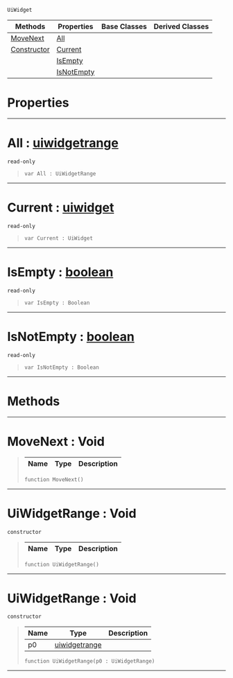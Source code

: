  `UiWidget`

|Methods|Properties|Base Classes|Derived Classes|
|---|---|---|---|
|[ MoveNext](https://github.com/ZilchEngine/ZilchDocs/blob/master/code_reference/class_reference/uiwidgetrange.md#movenext-void)|[ All](https://github.com/ZilchEngine/ZilchDocs/blob/master/code_reference/class_reference/uiwidgetrange.md#all-zilch-engine-document)| | |
|[ Constructor](https://github.com/ZilchEngine/ZilchDocs/blob/master/code_reference/class_reference/uiwidgetrange.md#uiwidgetrange-void)|[ Current](https://github.com/ZilchEngine/ZilchDocs/blob/master/code_reference/class_reference/uiwidgetrange.md#current-zilch-engine-docu)| | |
| |[ IsEmpty](https://github.com/ZilchEngine/ZilchDocs/blob/master/code_reference/class_reference/uiwidgetrange.md#isempty-zilch-engine-docu)| | |
| |[ IsNotEmpty](https://github.com/ZilchEngine/ZilchDocs/blob/master/code_reference/class_reference/uiwidgetrange.md#isnotempty-zilch-engine-d)| | |


 #  Properties


---  
 #  All : [uiwidgetrange](https://github.com/ZilchEngine/ZilchDocs/blob/master/code_reference/class_reference/uiwidgetrange.md)

 `read-only`

> 
> ``` lang=cpp, name=Nada
> var All : UiWidgetRange


---  
 #  Current : [uiwidget](https://github.com/ZilchEngine/ZilchDocs/blob/master/code_reference/class_reference/uiwidget.md)

 `read-only`

> 
> ``` lang=cpp, name=Nada
> var Current : UiWidget


---  
 #  IsEmpty : [boolean](https://github.com/ZilchEngine/ZilchDocs/blob/master/code_reference/nada_base_types/boolean.md)

 `read-only`

> 
> ``` lang=cpp, name=Nada
> var IsEmpty : Boolean


---  
 #  IsNotEmpty : [boolean](https://github.com/ZilchEngine/ZilchDocs/blob/master/code_reference/nada_base_types/boolean.md)

 `read-only`

> 
> ``` lang=cpp, name=Nada
> var IsNotEmpty : Boolean


---  
 #  Methods


---  
 #  MoveNext : Void

> 
> |Name|Type|Description|
> |---|---|---|
> ``` lang=cpp, name=Nada
> function MoveNext()
> ``` 


---  
 #  UiWidgetRange : Void

 `constructor`

> 
> |Name|Type|Description|
> |---|---|---|
> ``` lang=cpp, name=Nada
> function UiWidgetRange()
> ``` 


---  
 #  UiWidgetRange : Void

 `constructor`

> 
> |Name|Type|Description|
> |---|---|---|
> |p0|[uiwidgetrange](https://github.com/ZilchEngine/ZilchDocs/blob/master/code_reference/class_reference/uiwidgetrange.md)| |
> ``` lang=cpp, name=Nada
> function UiWidgetRange(p0 : UiWidgetRange)
> ``` 


---  
 

 